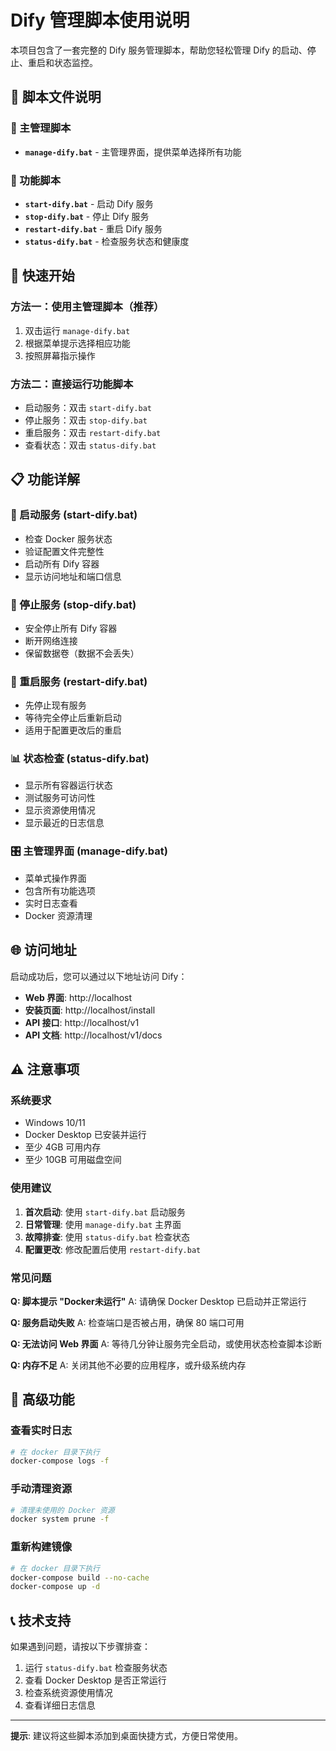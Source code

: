 # Dify 管理脚本使用说明

本项目包含了一套完整的 Dify 服务管理脚本，帮助您轻松管理 Dify 的启动、停止、重启和状态监控。

## 📁 脚本文件说明

### 🎯 主管理脚本
- **`manage-dify.bat`** - 主管理界面，提供菜单选择所有功能

### 🔧 功能脚本
- **`start-dify.bat`** - 启动 Dify 服务
- **`stop-dify.bat`** - 停止 Dify 服务
- **`restart-dify.bat`** - 重启 Dify 服务
- **`status-dify.bat`** - 检查服务状态和健康度

## 🚀 快速开始

### 方法一：使用主管理脚本（推荐）
1. 双击运行 `manage-dify.bat`
2. 根据菜单提示选择相应功能
3. 按照屏幕指示操作

### 方法二：直接运行功能脚本
- 启动服务：双击 `start-dify.bat`
- 停止服务：双击 `stop-dify.bat`
- 重启服务：双击 `restart-dify.bat`
- 查看状态：双击 `status-dify.bat`

## 📋 功能详解

### 🚀 启动服务 (start-dify.bat)
- 检查 Docker 服务状态
- 验证配置文件完整性
- 启动所有 Dify 容器
- 显示访问地址和端口信息

### 🛑 停止服务 (stop-dify.bat)
- 安全停止所有 Dify 容器
- 断开网络连接
- 保留数据卷（数据不会丢失）

### 🔄 重启服务 (restart-dify.bat)
- 先停止现有服务
- 等待完全停止后重新启动
- 适用于配置更改后的重启

### 📊 状态检查 (status-dify.bat)
- 显示所有容器运行状态
- 测试服务可访问性
- 显示资源使用情况
- 显示最近的日志信息

### 🎛️ 主管理界面 (manage-dify.bat)
- 菜单式操作界面
- 包含所有功能选项
- 实时日志查看
- Docker 资源清理

## 🌐 访问地址

启动成功后，您可以通过以下地址访问 Dify：

- **Web 界面**: http://localhost
- **安装页面**: http://localhost/install
- **API 接口**: http://localhost/v1
- **API 文档**: http://localhost/v1/docs

## ⚠️ 注意事项

### 系统要求
- Windows 10/11
- Docker Desktop 已安装并运行
- 至少 4GB 可用内存
- 至少 10GB 可用磁盘空间

### 使用建议
1. **首次启动**: 使用 `start-dify.bat` 启动服务
2. **日常管理**: 使用 `manage-dify.bat` 主界面
3. **故障排查**: 使用 `status-dify.bat` 检查状态
4. **配置更改**: 修改配置后使用 `restart-dify.bat`

### 常见问题

**Q: 脚本提示 "Docker未运行"**
A: 请确保 Docker Desktop 已启动并正常运行

**Q: 服务启动失败**
A: 检查端口是否被占用，确保 80 端口可用

**Q: 无法访问 Web 界面**
A: 等待几分钟让服务完全启动，或使用状态检查脚本诊断

**Q: 内存不足**
A: 关闭其他不必要的应用程序，或升级系统内存

## 🔧 高级功能

### 查看实时日志
```bash
# 在 docker 目录下执行
docker-compose logs -f
```

### 手动清理资源
```bash
# 清理未使用的 Docker 资源
docker system prune -f
```

### 重新构建镜像
```bash
# 在 docker 目录下执行
docker-compose build --no-cache
docker-compose up -d
```

## 📞 技术支持

如果遇到问题，请按以下步骤排查：

1. 运行 `status-dify.bat` 检查服务状态
2. 查看 Docker Desktop 是否正常运行
3. 检查系统资源使用情况
4. 查看详细日志信息

---

**提示**: 建议将这些脚本添加到桌面快捷方式，方便日常使用。